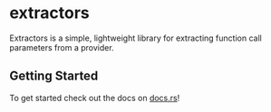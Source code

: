 # extractors

Extractors is a simple, lightweight library for extracting function call parameters from a provider.

## Getting Started

To get started check out the docs on [docs.rs](https://docs.rs/extractors)!

